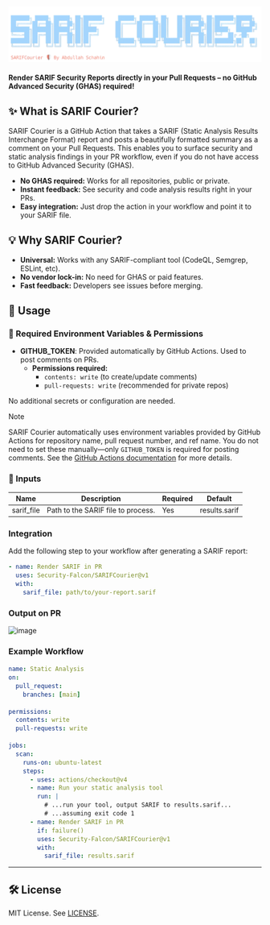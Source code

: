 <h4 align="center">
  <img src="banner-nob.png" alt="SARIF Courier Logo" width="1000" />
</h4>

**Render SARIF Security Reports directly in your Pull Requests – no GitHub Advanced Security (GHAS) required!**

## ✨ What is SARIF Courier?

SARIF Courier is a GitHub Action that takes a SARIF (Static Analysis Results Interchange Format) report and posts a beautifully formatted summary as a comment on your Pull Requests. This enables you to surface security and static analysis findings in your PR workflow, even if you do not have access to GitHub Advanced Security (GHAS).

- **No GHAS required:** Works for all repositories, public or private.
- **Instant feedback:** See security and code analysis results right in your PRs.
- **Easy integration:** Just drop the action in your workflow and point it to your SARIF file.

## 💡 Why SARIF Courier?

- **Universal:** Works with any SARIF-compliant tool (CodeQL, Semgrep, ESLint, etc).
- **No vendor lock-in:** No need for GHAS or paid features.
- **Fast feedback:** Developers see issues before merging.

## 🚦 Usage

### 🔑 Required Environment Variables & Permissions

- **GITHUB_TOKEN**: Provided automatically by GitHub Actions. Used to post comments on PRs.
  - **Permissions required:**
    - `contents: write` (to create/update comments)
    - `pull-requests: write` (recommended for private repos)

No additional secrets or configuration are needed.

> [!NOTE]
> SARIF Courier automatically uses environment variables provided by GitHub Actions for repository name, pull request number, and ref name. You do not need to set these manually—only `GITHUB_TOKEN` is required for posting comments. See the [GitHub Actions documentation](https://docs.github.com/en/actions/learn-github-actions/environment-variables) for more details.

### 📝 Inputs

| Name        | Description                        | Required | Default         |
|-------------|------------------------------------|----------|-----------------|
| sarif_file  | Path to the SARIF file to process. |   Yes    | results.sarif   |


### Integration
Add the following step to your workflow after generating a SARIF report:

```yaml
- name: Render SARIF in PR
  uses: Security-Falcon/SARIFCourier@v1
  with:
    sarif_file: path/to/your-report.sarif
```

### Output on PR
![image](https://github.com/user-attachments/assets/395920ca-f6e8-4ff1-9ccf-bb4dfda51ce1)

### Example Workflow

```yaml
name: Static Analysis
on:
  pull_request:
    branches: [main]

permissions:
  contents: write
  pull-requests: write

jobs:
  scan:
    runs-on: ubuntu-latest
    steps:
      - uses: actions/checkout@v4
      - name: Run your static analysis tool
        run: |
          # ...run your tool, output SARIF to results.sarif...
          # ...assuming exit code 1
      - name: Render SARIF in PR
        if: failure()
        uses: Security-Falcon/SARIFCourier@v1
        with:
          sarif_file: results.sarif
```

---

## 🛠️ License

MIT License. See [LICENSE](./LICENSE).
